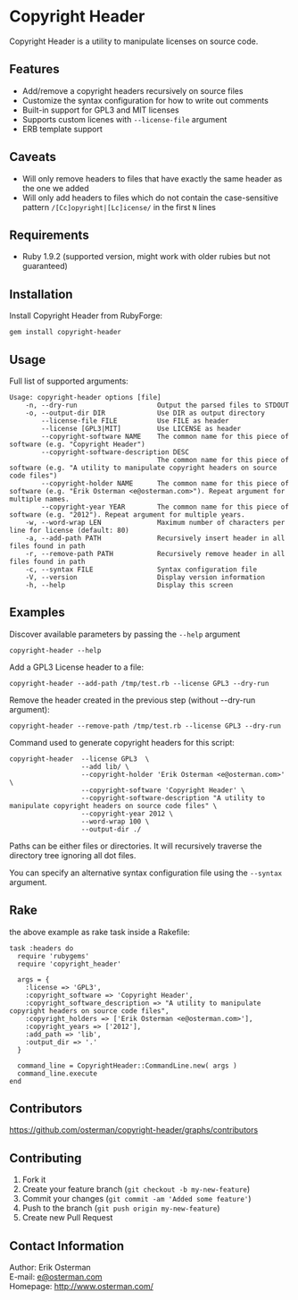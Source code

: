 Copyright Header
===============

Copyright Header is a utility to manipulate licenses on source code.

Features
--------

* Add/remove a copyright headers recursively on source files
* Customize the syntax configuration for how to write out comments
* Built-in support for GPL3 and MIT licenses
* Supports custom licenes with `--license-file` argument
* ERB template support

Caveats
-------
* Will only remove headers to files that have exactly the same header as the one we added
* Will only add headers to files which do not contain the case-sensitive pattern `/[Cc]opyright|[Lc]icense/` in the first `N` lines

Requirements
------------

* Ruby 1.9.2 (supported version, might work with older rubies but not guaranteed)

Installation
------------

Install Copyright Header from RubyForge:

    gem install copyright-header


Usage
-----

Full list of supported arguments:

    Usage: copyright-header options [file]
        -n, --dry-run                    Output the parsed files to STDOUT
        -o, --output-dir DIR             Use DIR as output directory
            --license-file FILE          Use FILE as header
            --license [GPL3|MIT]         Use LICENSE as header
            --copyright-software NAME    The common name for this piece of software (e.g. "Copyright Header")
            --copyright-software-description DESC
                                         The common name for this piece of software (e.g. "A utility to manipulate copyright headers on source code files")
            --copyright-holder NAME      The common name for this piece of software (e.g. "Erik Osterman <e@osterman.com>"). Repeat argument for multiple names.
            --copyright-year YEAR        The common name for this piece of software (e.g. "2012"). Repeat argument for multiple years.
        -w, --word-wrap LEN              Maximum number of characters per line for license (default: 80)
        -a, --add-path PATH              Recursively insert header in all files found in path
        -r, --remove-path PATH           Recursively remove header in all files found in path
        -c, --syntax FILE                Syntax configuration file
        -V, --version                    Display version information
        -h, --help                       Display this screen


Examples
--------

Discover available parameters by passing the `--help` argument

    copyright-header --help

Add a GPL3 License header to a file:

    copyright-header --add-path /tmp/test.rb --license GPL3 --dry-run

Remove the header created in the previous step (without --dry-run argument):

    copyright-header --remove-path /tmp/test.rb --license GPL3 --dry-run

Command used to generate copyright headers for this script:

    copyright-header  --license GPL3  \
                      --add lib/ \
                      --copyright-holder 'Erik Osterman <e@osterman.com>' \
                      --copyright-software 'Copyright Header' \
                      --copyright-software-description "A utility to manipulate copyright headers on source code files" \
                      --copyright-year 2012 \
                      --word-wrap 100 \
                      --output-dir ./


Paths can be either files or directories. It will recursively traverse the directory tree ignoring all dot files.

You can specify an alternative syntax configuration file using the `--syntax` argument.

Rake
----

the above example as rake task inside a Rakefile:

    task :headers do
      require 'rubygems'
      require 'copyright_header'

      args = {
        :license => 'GPL3',
        :copyright_software => 'Copyright Header',
        :copyright_software_description => "A utility to manipulate copyright headers on source code files",
        :copyright_holders => ['Erik Osterman <e@osterman.com>'],
        :copyright_years => ['2012'],
        :add_path => 'lib',
        :output_dir => '.'
      }

      command_line = CopyrightHeader::CommandLine.new( args )
      command_line.execute
    end


Contributors
------------

<https://github.com/osterman/copyright-header/graphs/contributors>
    
Contributing
------------

1. Fork it
2. Create your feature branch (`git checkout -b my-new-feature`)
3. Commit your changes (`git commit -am 'Added some feature'`)
4. Push to the branch (`git push origin my-new-feature`)
5. Create new Pull Request

Contact Information
-------------------

Author: Erik Osterman  
E-mail: <e@osterman.com>  
Homepage: <http://www.osterman.com/>  

